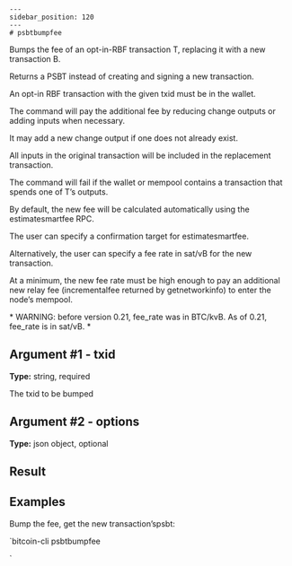 
    ---
    sidebar_position: 120
    ---
    # psbtbumpfee

Bumps the fee of an opt-in-RBF transaction T, replacing it with a new transaction B.

Returns a PSBT instead of creating and signing a new transaction.

An opt-in RBF transaction with the given txid must be in the wallet.

The command will pay the additional fee by reducing change outputs or adding inputs when necessary.

It may add a new change output if one does not already exist.

All inputs in the original transaction will be included in the replacement transaction.

The command will fail if the wallet or mempool contains a transaction that spends one of T’s outputs.

By default, the new fee will be calculated automatically using the estimatesmartfee RPC.

The user can specify a confirmation target for estimatesmartfee.

Alternatively, the user can specify a fee rate in sat/vB for the new transaction.

At a minimum, the new fee rate must be high enough to pay an additional new relay fee (incrementalfee returned by getnetworkinfo) to enter the node’s mempool.

\* WARNING: before version 0.21, fee\_rate was in BTC/kvB. As of 0.21, fee\_rate is in sat/vB. \*

## Argument #1 - txid

**Type:** string, required

The txid to be bumped

## Argument #2 - options

**Type:** json object, optional

## Result

## Examples

Bump the fee, get the new transaction’spsbt:

`bitcoin-cli psbtbumpfee <txid>

`
